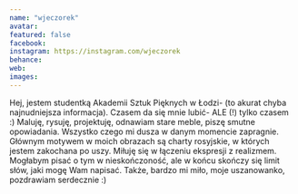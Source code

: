 ```yaml
---
name: "wjeczorek"
avatar: 
featured: false
facebook: 
instagram: https://instagram.com/wjeczorek
behance: 
web:
images:
---
```

Hej, jestem studentką Akademii Sztuk Pięknych w Łodzi- (to akurat chyba najnudniejsza informacja). Czasem da się mnie lubić- ALE (!) tylko czasem :) Maluję, rysuję, projektuję, odnawiam stare meble, piszę smutne opowiadania. Wszystko czego mi dusza w danym momencie zapragnie. Głównym motywem w moich obrazach są charty rosyjskie, w których jestem zakochana po uszy. Miłuję się w łączeniu ekspresji z realizmem. Mogłabym pisać o tym w nieskończoność, ale w końcu skończy się limit słów, jaki mogę Wam napisać. Także, bardzo mi miło, moje uszanowanko, pozdrawiam serdecznie :)
